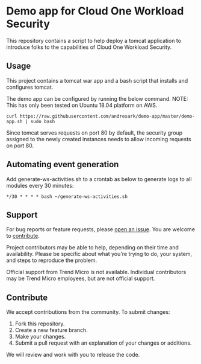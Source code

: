 # Demo app for Cloud One Workload Security

This repository contains a script to help deploy a tomcat application to introduce folks to the capabilities of Cloud One Workload Security.


## Usage

This project contains a tomcat war app and a bash script that installs and configures tomcat.

The demo app can be configured by running the below command.
NOTE: This has only been tested on Ubuntu 18.04 platform on AWS.

```
curl https://raw.githubusercontent.com/andresark/demo-app/master/demo-app.sh | sudo bash
```

Since tomcat serves requests on port 80 by default, the security group assigned to the newly created instances needs to allow incoming requests on port 80.


## Automating event generation

Add generate-ws-activities.sh to a crontab as below to generate logs to all modules every 30 minutes:


```
*/30 * * * * bash ~/generate-ws-activities.sh
```


## Support

For bug reports or feature requests, please [open an issue](../issues). You are welcome to [contribute](#contribute).

Project contributors may be able to help, depending on their time and availability. Please be specific about what you're trying to do, your system, and steps to reproduce the problem.

Official support from Trend Micro is not available. Individual contributors may be Trend Micro employees, but are not official support.

## Contribute

We accept contributions from the community. To submit changes:

1. Fork this repository.
2. Create a new feature branch.
3. Make your changes.
4. Submit a pull request with an explanation of your changes or additions.

We will review and work with you to release the code.
